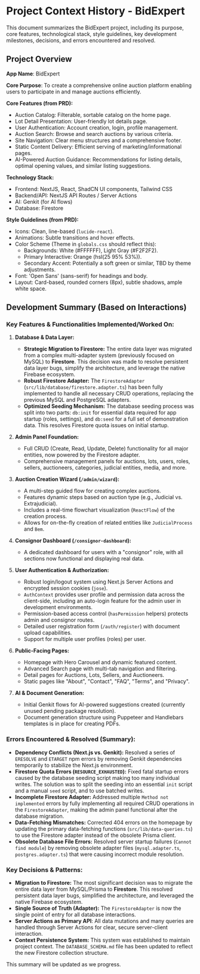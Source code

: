 # Project Context History - BidExpert

This document summarizes the BidExpert project, including its purpose, core features, technological stack, style guidelines, key development milestones, decisions, and errors encountered and resolved.

## Project Overview

**App Name**: BidExpert

**Core Purpose**: To create a comprehensive online auction platform enabling users to participate in and manage auctions efficiently.

**Core Features (from PRD):**
*   Auction Catalog: Filterable, sortable catalog on the home page.
*   Lot Detail Presentation: User-friendly lot details page.
*   User Authentication: Account creation, login, profile management.
*   Auction Search: Browse and search auctions by various criteria.
*   Site Navigation: Clear menu structures and a comprehensive footer.
*   Static Content Delivery: Efficient serving of marketing/informational pages.
*   AI-Powered Auction Guidance: Recommendations for listing details, optimal opening values, and similar listing suggestions.

**Technology Stack:**
*   Frontend: NextJS, React, ShadCN UI components, Tailwind CSS
*   Backend/API: NextJS API Routes / Server Actions
*   AI: Genkit (for AI flows)
*   Database: Firestore

**Style Guidelines (from PRD):**
*   Icons: Clean, line-based (`lucide-react`).
*   Animations: Subtle transitions and hover effects.
*   Color Scheme (Theme in `globals.css` should reflect this):
    *   Backgrounds: White (#FFFFFF), Light Gray (#F2F2F2).
    *   Primary Interactive: Orange (hsl(25 95% 53%)).
    *   Secondary Accent: Potentially a soft green or similar, TBD by theme adjustments.
*   Font: 'Open Sans' (sans-serif) for headings and body.
*   Layout: Card-based, rounded corners (8px), subtle shadows, ample white space.

## Development Summary (Based on Interactions)

### Key Features & Functionalities Implemented/Worked On:

1.  **Database & Data Layer:**
    *   **Strategic Migration to Firestore:** The entire data layer was migrated from a complex multi-adapter system (previously focused on MySQL) to **Firestore**. This decision was made to resolve persistent data layer bugs, simplify the architecture, and leverage the native Firebase ecosystem.
    *   **Robust Firestore Adapter:** The `FirestoreAdapter` (`src/lib/database/firestore.adapter.ts`) has been fully implemented to handle all necessary CRUD operations, replacing the previous MySQL and PostgreSQL adapters.
    *   **Optimized Seeding Mechanism:** The database seeding process was split into two parts: `db:init` for essential data required for app startup (roles, settings), and `db:seed` for a full set of demonstration data. This resolves Firestore quota issues on initial startup.

2.  **Admin Panel Foundation:**
    *   Full CRUD (Create, Read, Update, Delete) functionality for all major entities, now powered by the Firestore adapter.
    *   Comprehensive management panels for auctions, lots, users, roles, sellers, auctioneers, categories, judicial entities, media, and more.

3.  **Auction Creation Wizard (`/admin/wizard`):**
    *   A multi-step guided flow for creating complex auctions.
    *   Features dynamic steps based on auction type (e.g., Judicial vs. Extrajudicial).
    *   Includes a real-time flowchart visualization (`ReactFlow`) of the creation process.
    *   Allows for on-the-fly creation of related entities like `JudicialProcess` and `Bem`.

4.  **Consignor Dashboard (`/consignor-dashboard`):**
    *   A dedicated dashboard for users with a "consignor" role, with all sections now functional and displaying real data.

5.  **User Authentication & Authorization:**
    *   Robust login/logout system using Next.js Server Actions and encrypted session cookies (`jose`).
    *   `AuthContext` provides user profile and permission data across the client-side, including an auto-login feature for the admin user in development environments.
    *   Permission-based access control (`hasPermission` helpers) protects admin and consignor routes.
    *   Detailed user registration form (`/auth/register`) with document upload capabilities.
    *   Support for multiple user profiles (roles) per user.

6.  **Public-Facing Pages:**
    *   Homepage with Hero Carousel and dynamic featured content.
    *   Advanced Search page with multi-tab navigation and filtering.
    *   Detail pages for Auctions, Lots, Sellers, and Auctioneers.
    *   Static pages like "About", "Contact", "FAQ", "Terms", and "Privacy".

7.  **AI & Document Generation:**
    *   Initial Genkit flows for AI-powered suggestions created (currently unused pending package resolution).
    *   Document generation structure using Puppeteer and Handlebars templates is in place for creating PDFs.

### Errors Encountered & Resolved (Summary):
*   **Dependency Conflicts (Next.js vs. Genkit):** Resolved a series of `ERESOLVE` and `ETARGET` npm errors by removing Genkit dependencies temporarily to stabilize the Next.js environment.
*   **Firestore Quota Errors (`RESOURCE_EXHAUSTED`):** Fixed fatal startup errors caused by the database seeding script making too many individual writes. The solution was to split the seeding into an essential `init` script and a manual `seed` script, and to use batched writes.
*   **Incomplete Firestore Adapter:** Addressed multiple `Method not implemented` errors by fully implementing all required CRUD operations in the `FirestoreAdapter`, making the admin panel functional after the database migration.
*   **Data-Fetching Mismatches:** Corrected 404 errors on the homepage by updating the primary data-fetching functions (`src/lib/data-queries.ts`) to use the Firestore adapter instead of the obsolete Prisma client.
*   **Obsolete Database File Errors:** Resolved server startup failures (`Cannot find module`) by removing obsolete adapter files (`mysql.adapter.ts`, `postgres.adapter.ts`) that were causing incorrect module resolution.

### Key Decisions & Patterns:
*   **Migration to Firestore:** The most significant decision was to migrate the entire data layer from MySQL/Prisma to **Firestore**. This resolved persistent data layer bugs, simplified the architecture, and leveraged the native Firebase ecosystem.
*   **Single Source of Truth (Adapter):** The `FirestoreAdapter` is now the single point of entry for all database interactions.
*   **Server Actions as Primary API**: All data mutations and many queries are handled through Server Actions for clear, secure server-client interaction.
*   **Context Persistence System:** This system was established to maintain project context. The `DATABASE_SCHEMA.md` file has been updated to reflect the new Firestore collection structure.

This summary will be updated as we progress.
